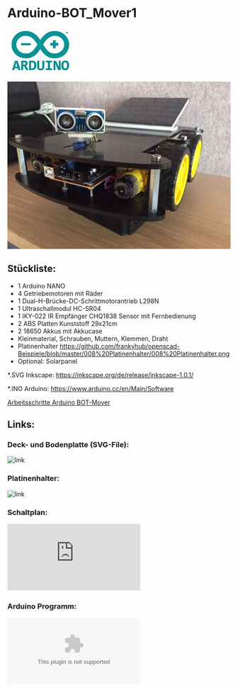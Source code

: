# Arduino-BOT_Mover1
![ardu](https://github.com/frankyhub/png/blob/master/ardu.png)

![BOT](https://github.com/frankyhub/Arduino-BOT_Mover1/blob/master/Botmov.JPG)

## Stückliste:

- 1 Arduino NANO
- 4 Getriebemotoren mit Räder
- 1 Dual-H-Brücke-DC-Schrittmotorantrieb L298N
- 1 Ultraschallmodul HC-SR04 
- 1 IKY-022 IR Empfänger CHQ1838 Sensor mit Fernbedienung
- 2 ABS Platten Kunststoff 29x21cm
- 2 18650 Akkus mit Akkucase
- Kleinmaterial, Schrauben, Muttern, Klemmen, Draht
- Platinenhalter https://github.com/frankyhub/openscad-Beispiele/blob/master/008%20Platinenhalter/008%20Platinenhalter.png
- Optional: Solarpanel

*.SVG Inkscape: https://inkscape.org/de/release/inkscape-1.0.1/ 

*.INO Arduino: https://www.arduino.cc/en/Main/Software

[Arbeitsschritte Arduino BOT-Mover](https://github.com/frankyhub/Arduino-BOT_Mover1/blob/master/Arbeitsschritte%20Arduino%20Bot.pdf)

## Links:

### Deck- und Bodenplatte (SVG-File):

![link](https://github.com/frankyhub/Arduino-BOT_Mover1)

### Platinenhalter:

![link](https://github.com/frankyhub/openscad-Beispiele/tree/master/008%20Platinenhalter)

### Schaltplan:

![link](https://github.com/frankyhub/Arduino-BOT_Mover1/blob/master/Schaltplan%20Nano%20V2.pdf)

### Arduino Programm:

![link](https://github.com/frankyhub/Arduino-BOT_Mover1/blob/master/Mover1_V1-ARDUINO_Files.zip)





